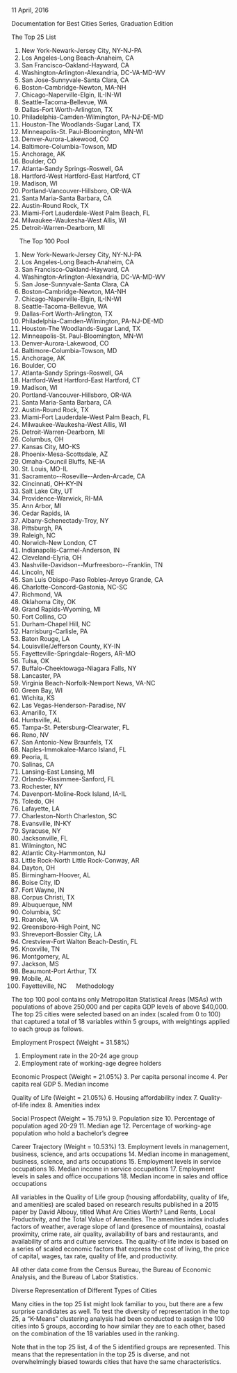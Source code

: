 11 April, 2016

Documentation for
Best Cities Series, Graduation Edition


The Top 25 List

1.	New York-Newark-Jersey City, NY-NJ-PA
2.	Los Angeles-Long Beach-Anaheim, CA
3.	San Francisco-Oakland-Hayward, CA
4.	Washington-Arlington-Alexandria, DC-VA-MD-WV
5.	San Jose-Sunnyvale-Santa Clara, CA
6.	Boston-Cambridge-Newton, MA-NH
7.	Chicago-Naperville-Elgin, IL-IN-WI
8.	Seattle-Tacoma-Bellevue, WA
9.	Dallas-Fort Worth-Arlington, TX
10.	Philadelphia-Camden-Wilmington, PA-NJ-DE-MD
11.	Houston-The Woodlands-Sugar Land, TX
12.	Minneapolis-St. Paul-Bloomington, MN-WI
13.	Denver-Aurora-Lakewood, CO
14.	Baltimore-Columbia-Towson, MD
15.	Anchorage, AK
16.	Boulder, CO
17.	Atlanta-Sandy Springs-Roswell, GA
18.	Hartford-West Hartford-East Hartford, CT
19.	Madison, WI
20.	Portland-Vancouver-Hillsboro, OR-WA
21.	Santa Maria-Santa Barbara, CA
22.	Austin-Round Rock, TX
23.	Miami-Fort Lauderdale-West Palm Beach, FL
24.	Milwaukee-Waukesha-West Allis, WI
25.	Detroit-Warren-Dearborn, MI

 
The Top 100 Pool

1.	New York-Newark-Jersey City, NY-NJ-PA
2.	Los Angeles-Long Beach-Anaheim, CA
3.	San Francisco-Oakland-Hayward, CA
4.	Washington-Arlington-Alexandria, DC-VA-MD-WV
5.	San Jose-Sunnyvale-Santa Clara, CA
6.	Boston-Cambridge-Newton, MA-NH
7.	Chicago-Naperville-Elgin, IL-IN-WI
8.	Seattle-Tacoma-Bellevue, WA
9.	Dallas-Fort Worth-Arlington, TX
10.	Philadelphia-Camden-Wilmington, PA-NJ-DE-MD
11.	Houston-The Woodlands-Sugar Land, TX
12.	Minneapolis-St. Paul-Bloomington, MN-WI
13.	Denver-Aurora-Lakewood, CO
14.	Baltimore-Columbia-Towson, MD
15.	Anchorage, AK
16.	Boulder, CO
17.	Atlanta-Sandy Springs-Roswell, GA
18.	Hartford-West Hartford-East Hartford, CT
19.	Madison, WI
20.	Portland-Vancouver-Hillsboro, OR-WA
21.	Santa Maria-Santa Barbara, CA
22.	Austin-Round Rock, TX
23.	Miami-Fort Lauderdale-West Palm Beach, FL
24.	Milwaukee-Waukesha-West Allis, WI
25.	Detroit-Warren-Dearborn, MI
26.	Columbus, OH
27.	Kansas City, MO-KS
28.	Phoenix-Mesa-Scottsdale, AZ
29.	Omaha-Council Bluffs, NE-IA
30.	St. Louis, MO-IL
31.	Sacramento--Roseville--Arden-Arcade, CA
32.	Cincinnati, OH-KY-IN
33.	Salt Lake City, UT
34.	Providence-Warwick, RI-MA
35.	Ann Arbor, MI
36.	Cedar Rapids, IA
37.	Albany-Schenectady-Troy, NY
38.	Pittsburgh, PA
39.	Raleigh, NC
40.	Norwich-New London, CT
41.	Indianapolis-Carmel-Anderson, IN
42.	Cleveland-Elyria, OH
43.	Nashville-Davidson--Murfreesboro--Franklin, TN
44.	Lincoln, NE
45.	San Luis Obispo-Paso Robles-Arroyo Grande, CA
46.	Charlotte-Concord-Gastonia, NC-SC
47.	Richmond, VA
48.	Oklahoma City, OK
49.	Grand Rapids-Wyoming, MI
50.	Fort Collins, CO
51.	Durham-Chapel Hill, NC
52.	Harrisburg-Carlisle, PA
53.	Baton Rouge, LA
54.	Louisville/Jefferson County, KY-IN
55.	Fayetteville-Springdale-Rogers, AR-MO
56.	Tulsa, OK
57.	Buffalo-Cheektowaga-Niagara Falls, NY
58.	Lancaster, PA
59.	Virginia Beach-Norfolk-Newport News, VA-NC
60.	Green Bay, WI
61.	Wichita, KS
62.	Las Vegas-Henderson-Paradise, NV
63.	Amarillo, TX
64.	Huntsville, AL
65.	Tampa-St. Petersburg-Clearwater, FL
66.	Reno, NV
67.	San Antonio-New Braunfels, TX
68.	Naples-Immokalee-Marco Island, FL
69.	Peoria, IL
70.	Salinas, CA
71.	Lansing-East Lansing, MI
72.	Orlando-Kissimmee-Sanford, FL
73.	Rochester, NY
74.	Davenport-Moline-Rock Island, IA-IL
75.	Toledo, OH
76.	Lafayette, LA
77.	Charleston-North Charleston, SC
78.	Evansville, IN-KY
79.	Syracuse, NY
80.	Jacksonville, FL
81.	Wilmington, NC
82.	Atlantic City-Hammonton, NJ
83.	Little Rock-North Little Rock-Conway, AR
84.	Dayton, OH
85.	Birmingham-Hoover, AL
86.	Boise City, ID
87.	Fort Wayne, IN
88.	Corpus Christi, TX
89.	Albuquerque, NM
90.	Columbia, SC
91.	Roanoke, VA
92.	Greensboro-High Point, NC
93.	Shreveport-Bossier City, LA
94.	Crestview-Fort Walton Beach-Destin, FL
95.	Knoxville, TN
96.	Montgomery, AL
97.	Jackson, MS
98.	Beaumont-Port Arthur, TX
99.	Mobile, AL
100.	Fayetteville, NC
 
Methodology

The top 100 pool contains only Metropolitan Statistical Areas (MSAs) with populations of above 250,000 and per capita GDP levels of above $40,000. The top 25 cities were selected based on an index (scaled from 0 to 100) that captured a total of 18 variables within 5 groups, with weightings applied to each group as follows.

Employment Prospect (Weight = 31.58%)
1. Employment rate in the 20-24 age group
2. Employment rate of working-age degree holders

Economic Prospect (Weight = 21.05%)
3. Per capita personal income
4. Per capita real GDP
5. Median income

Quality of Life (Weight = 21.05%)
6. Housing affordability index
7. Quality-of-life index
8. Amenities index

Social Prospect (Weight = 15.79%)
9. Population size
10. Percentage of population aged 20-29
11. Median age
12. Percentage of working-age population who hold a bachelor’s degree

Career Trajectory (Weight = 10.53%)
13. Employment levels in management, business, science, and arts occupations
14. Median income in management, business, science, and arts occupations
15. Employment levels in service occupations
16. Median income in service occupations
17. Employment levels in sales and office occupations
18. Median income in sales and office occupations

All variables in the Quality of Life group (housing affordability, quality of life, and amenities) are scaled based on research results published in a 2015 paper by David Albouy, titled What Are Cities Worth? Land Rents, Local Productivity, and the Total Value of Amenities. The amenities index includes factors of weather, average slope of land (presence of mountains), coastal proximity, crime rate, air quality, availability of bars and restaurants, and availability of arts and culture services. The quality-of life index is based on a series of scaled economic factors that express the cost of living, the price of capital, wages, tax rate, quality of life, and productivity.

All other data come from the Census Bureau, the Bureau of Economic Analysis, and the Bureau of Labor Statistics.

Diverse Representation of Different Types of Cities

Many cities in the top 25 list might look familiar to you, but there are a few surprise candidates as well. To test the diversity of representation in the top 25, a “K-Means” clustering analysis had been conducted to assign the 100 cities into 5 groups, according to how similar they are to each other, based on the combination of the 18 variables used in the ranking. 

Note that in the top 25 list, 4 of the 5 identified groups are represented. This means that the representation in the top 25 is diverse, and not overwhelmingly biased towards cities that have the same characteristics.
